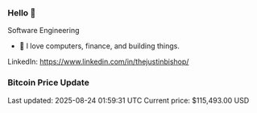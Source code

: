### Hello 🤙  

Software Engineering

- 🔭 I love computers, finance, and building things.
  
LinkedIn: https://www.linkedin.com/in/thejustinbishop/  
















































































































































































































































































































































































































































































































































































































































































































































































































































































































































































































### Bitcoin Price Update
Last updated: 2025-08-24 01:59:31 UTC
Current price: $115,493.00 USD
